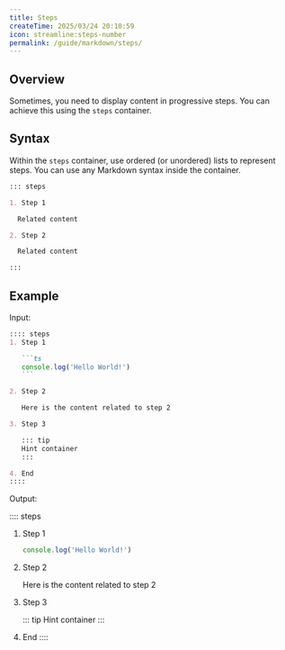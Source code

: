```yaml
---
title: Steps
createTime: 2025/03/24 20:10:59
icon: streamline:steps-number
permalink: /guide/markdown/steps/
---
```


## Overview

Sometimes, you need to display content in progressive steps. You can achieve this using the `steps` container.

## Syntax

Within the `steps` container, use ordered (or unordered) lists to represent steps. You can use any Markdown syntax inside the container.

````md
::: steps

1. Step 1

  Related content

2. Step 2

  Related content

:::
````

## Example

Input:

````md
:::: steps
1. Step 1

   ```ts
   console.log('Hello World!')
   ```

2. Step 2

   Here is the content related to step 2

3. Step 3

   ::: tip
   Hint container
   :::

4. End
::::
````

Output:

:::: steps

1. Step 1

   ```ts
   console.log('Hello World!')
   ```

2. Step 2

   Here is the content related to step 2

3. Step 3

   ::: tip
   Hint container
   :::

4. End
   ::::
